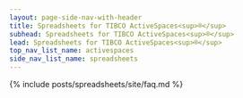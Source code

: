 ```yaml
---
layout: page-side-nav-with-header
title: Spreadsheets for TIBCO ActiveSpaces<sup>®</sup>
subhead: Spreadsheets for TIBCO ActiveSpaces<sup>®</sup>
lead: Spreadsheets for TIBCO ActiveSpaces<sup>®</sup>
top_nav_list_name: activespaces
side_nav_list_name: spreadsheets
---
```


{% include posts/spreadsheets/site/faq.md %}


